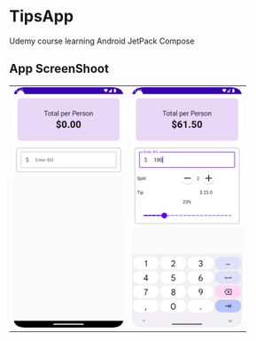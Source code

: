# TipsApp
Udemy course learning Android JetPack Compose


## App ScreenShoot

<table>
  <tr>
    <td><img src="/1.png" alt="Texto alternativo" width="200"/></td>
    <td><img src="/2.png" alt="Texto alternativo" width="200"/></td>
  </tr>
</table>

